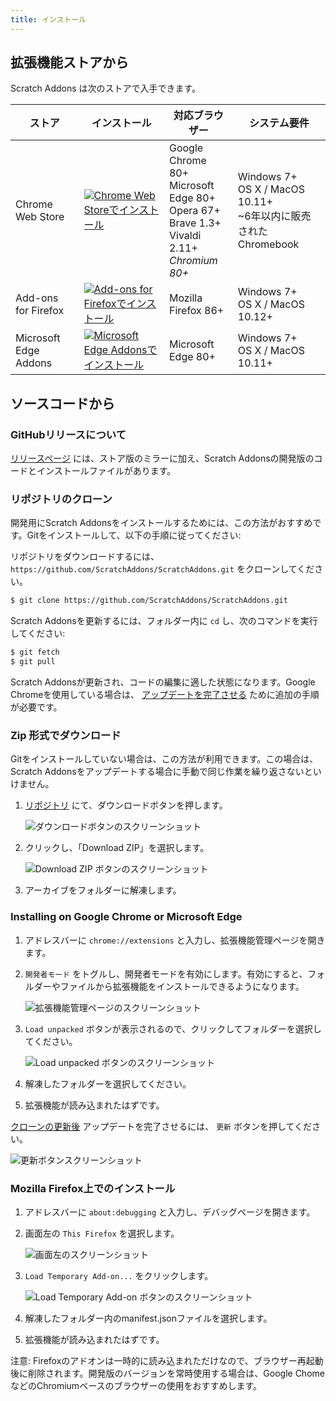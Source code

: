 ```yaml
---
title: インストール
---
```


## 拡張機能ストアから

Scratch Addons は次のストアで入手できます。

| ストア | インストール | 対応ブラウザー | システム要件 |
| - | - | - | - |
| Chrome Web Store | [![Chrome Web Storeでインストール](https://img.shields.io/chrome-web-store/v/fbeffbjdlemaoicjdapfpikkikjoneco?style=flat-square&logo=google-chrome&logoColor=white&label=install&color=4285F4)](https://chrome.google.com/webstore/detail/fbeffbjdlemaoicjdapfpikkikjoneco) | Google Chrome 80+<br />Microsoft Edge 80+<br />Opera 67+<br />Brave 1.3+<br />Vivaldi 2.11+<br />*Chromium 80+* | Windows 7+<br />OS X / MacOS 10.11+<br /> ~6年以内に販売されたChromebook
| Add-ons for Firefox | [![Add-ons for Firefoxでインストール](https://img.shields.io/amo/v/scratch-messaging-extension?style=flat-square&logo=firefox-browser&logoColor=white&label=install&color=FF7139)](https://addons.mozilla.org/firefox/addon/scratch-messaging-extension/) | Mozilla Firefox 86+ | Windows 7+<br />OS X / MacOS 10.12+
| Microsoft Edge Addons | [![Microsoft Edge Addonsでインストール](https://img.shields.io/badge/dynamic/json?style=flat-square&logo=microsoftedge&logoColor=white&label=install&color=0078D7&prefix=v&query=%24.version&url=https%3A%2F%2Fmicrosoftedge.microsoft.com%2Faddons%2Fgetproductdetailsbycrxid%2Filiepgjnemckemgnledoipfiilhajdjj)](https://microsoftedge.microsoft.com/addons/detail/iliepgjnemckemgnledoipfiilhajdjj) | Microsoft Edge 80+ | Windows 7+<br />OS X / MacOS 10.11+

## ソースコードから

### GitHubリリースについて

[リリースページ](https://github.com/ScratchAddons/ScratchAddons/releases) には、ストア版のミラーに加え、Scratch Addonsの開発版のコードとインストールファイルがあります。

### リポジトリのクローン

開発用にScratch Addonsをインストールするためには、この方法がおすすめです。Gitをインストールして、以下の手順に従ってください:

リポジトリをダウンロードするには、 `https://github.com/ScratchAddons/ScratchAddons.git` をクローンしてください。

```sh
$ git clone https://github.com/ScratchAddons/ScratchAddons.git
```
Scratch Addonsを更新するには、フォルダー内に `cd` し、次のコマンドを実行してください:

```sh
$ git fetch
$ git pull
```

Scratch Addonsが更新され、コードの編集に適した状態になります。Google Chromeを使用している場合は、 [アップデートを完了させる](#install-on-google-chrome) ために追加の手順が必要です。


### Zip 形式でダウンロード

Gitをインストールしていない場合は、この方法が利用できます。この場合は、Scratch Addonsをアップデートする場合に手動で同じ作業を繰り返さないといけません。

1. [リポジトリ](https://github.com/ScratchAddons/ScratchAddons) にて、ダウンロードボタンを押します。

   ![ダウンロードボタンのスクリーンショット](/assets/img/docs/download-code-button.png)

2. クリックし、「Download ZIP」を選択します。

   ![Download ZIP ボタンのスクリーンショット](/assets/img/docs/download-zipball-button.png)

3. アーカイブをフォルダーに解凍します。

### Installing on Google Chrome or Microsoft Edge

1. アドレスバーに `chrome://extensions` と入力し、拡張機能管理ページを開きます。

2. `開発者モード` をトグルし、開発者モードを有効にします。有効にすると、フォルダーやファイルから拡張機能をインストールできるようになります。

   ![拡張機能管理ページのスクリーンショット](/assets/img/docs/developer-mode-toggle.png)

3. `Load unpacked` ボタンが表示されるので、クリックしてフォルダーを選択してください。

   ![Load unpacked ボタンのスクリーンショット](/assets/img/docs/load-unpacked-button.png)

4. 解凍したフォルダーを選択してください。
5. 拡張機能が読み込まれたはずです。

[クローンの更新後](#cloning-the-repository) アップデートを完了させるには、 `更新` ボタンを押してください。

![更新ボタンスクリーンショット](/assets/img/docs/update-button.png)


### Mozilla Firefox上でのインストール

1. アドレスバーに `about:debugging` と入力し、デバッグページを開きます。

2. 画面左の `This Firefox` を選択します。

   ![画面左のスクリーンショット](/assets/img/docs/left-hand-menu.png)

4. `Load Temporary Add-on...` をクリックします。

   ![Load Temporary Add-on ボタンのスクリーンショット](/assets/img/docs/load-addon.png)

6. 解凍したフォルダー内のmanifest.jsonファイルを選択します。
7. 拡張機能が読み込まれたはずです。

注意: Firefoxのアドオンは一時的に読み込まれただけなので、ブラウザー再起動後に削除されます。開発版のバージョンを常時使用する場合は、Google ChomeなどのChromiumベースのブラウザーの使用をおすすめします。


